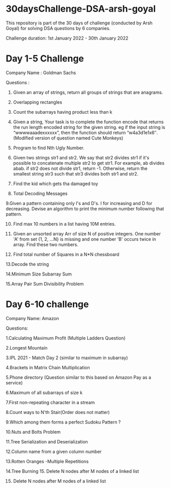 # 30daysChallenge-DSA-arsh-goyal

This repository is part of the 30 days of challenge (conducted by Arsh Goyal) for solving DSA questions by 6 companies.

Challenge duration: 1st January 2022 - 30th January 2022

# Day 1-5 Challenge

Company Name : Goldman Sachs

Questions :

1. Given an array of strings, return all groups of strings that are anagrams.
2. Overlapping rectangles
3. Count the subarrays having product less than k
4. Given a string, Your task is to complete the function encode that returns the run length encoded string for the given string.
   eg if the input string is “wwwwaaadexxxxxx”, then the function should return “w4a3d1e1x6″.(Modified version of question named Cute Monkeys)

5. Program to find Nth Ugly Number.
6. Given two strings str1 and str2. We say that str2 divides str1 if it's possible to concatenate multiple str2 to get str1.
   For example, ab divides abab.
   if str2 does not divide str1, return -1.
   Otherwise, return the smallest string str3 such that str3 divides both str1 and str2.

7. Find the kid which gets tha damaged toy

8. Total Decoding Messages

9.Given a pattern containing only I's and D's. I for increasing and D for decreasing.
Devise an algorithm to print the minimum number following that pattern.

10. Find max 10 numbers in a list having 10M entries.

11. Given an unsorted array Arr of size N of positive integers. One number
    'A' from set {1, 2, …N} is missing and one number 'B'
    occurs twice in array. Find these two numbers.

12. Find total number of Squares in a N\*N chessboard

13.Decode the string

14.Minimum Size Subarray Sum

15.Array Pair Sum Divisibility Problem

# Day 6-10 challenge

Company Name: Amazon

Questions:

1.Calculating Maximum Profit (Multiple Ladders Question)

2.Longest Mountain

3.IPL 2021 - Match Day 2 (similar to maximum in subarray)

4.Brackets in Matrix Chain Multiplication

5.Phone directory (Question similar to this based on Amazon Pay as a service)

6.Maximum of all subarrays of size k

7.First non-repeating character in a stream

8.Count ways to N'th Stair(Order does not matter)

9.Which among them forms a perfect Sudoku Pattern ?

10.Nuts and Bolts Problem

11.Tree Serialization and Deserialization

12.Column name from a given column number

13.Rotten Oranges -Multiple Repetitions

14.Tree Burning 15. Delete N nodes after M nodes of a linked list

15. Delete N nodes after M nodes of a linked list 
